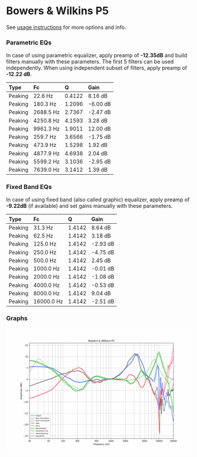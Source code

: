 # Bowers & Wilkins P5
See [usage instructions](https://github.com/jaakkopasanen/AutoEq#usage) for more options and info.

### Parametric EQs
In case of using parametric equalizer, apply preamp of **-12.35dB** and build filters manually
with these parameters. The first 5 filters can be used independently.
When using independent subset of filters, apply preamp of **-12.22 dB**.

| Type    | Fc        |      Q | Gain     |
|:--------|:----------|:-------|:---------|
| Peaking | 22.6 Hz   | 0.4122 | 8.16 dB  |
| Peaking | 180.3 Hz  | 1.2096 | -6.00 dB |
| Peaking | 2688.5 Hz | 2.7367 | -2.47 dB |
| Peaking | 4250.8 Hz | 4.1593 | 3.28 dB  |
| Peaking | 9961.3 Hz | 1.9011 | 12.00 dB |
| Peaking | 259.7 Hz  | 3.6566 | -1.75 dB |
| Peaking | 473.9 Hz  | 1.5298 | 1.92 dB  |
| Peaking | 4877.9 Hz | 4.6938 | 2.04 dB  |
| Peaking | 5599.2 Hz | 3.1036 | -2.95 dB |
| Peaking | 7639.0 Hz | 3.1412 | 1.39 dB  |

### Fixed Band EQs
In case of using fixed band (also called graphic) equalizer, apply preamp of **-9.22dB**
(if available) and set gains manually with these parameters.

| Type    | Fc         |      Q | Gain     |
|:--------|:-----------|:-------|:---------|
| Peaking | 31.3 Hz    | 1.4142 | 8.64 dB  |
| Peaking | 62.5 Hz    | 1.4142 | 3.18 dB  |
| Peaking | 125.0 Hz   | 1.4142 | -2.93 dB |
| Peaking | 250.0 Hz   | 1.4142 | -4.75 dB |
| Peaking | 500.0 Hz   | 1.4142 | 2.45 dB  |
| Peaking | 1000.0 Hz  | 1.4142 | -0.01 dB |
| Peaking | 2000.0 Hz  | 1.4142 | -1.08 dB |
| Peaking | 4000.0 Hz  | 1.4142 | -0.53 dB |
| Peaking | 8000.0 Hz  | 1.4142 | 9.04 dB  |
| Peaking | 16000.0 Hz | 1.4142 | -2.51 dB |

### Graphs
![](./Bowers%20&%20Wilkins%20P5.png)